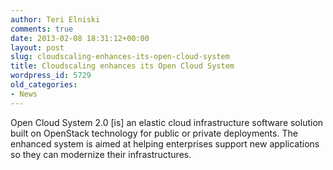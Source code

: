```yaml
---
author: Teri Elniski
comments: true
date: 2013-02-08 18:31:12+00:00
layout: post
slug: cloudscaling-enhances-its-open-cloud-system
title: Cloudscaling enhances its Open Cloud System
wordpress_id: 5729
old_categories:
- News
---
```


Open Cloud System 2.0 [is] an elastic cloud infrastructure software solution built on OpenStack technology for public or private deployments. The enhanced system is aimed at helping enterprises support new applications so they can modernize their infrastructures.

